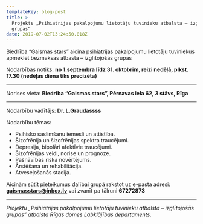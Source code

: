 ```yaml
---
templateKey: blog-post
title: >-
  Projekts „Psihiatrijas pakalpojumu lietotāju tuvinieku atbalsta – izglītojošās
  grupas” 
date: 2019-07-02T13:24:50.018Z
---
```

Biedrība “Gaismas stars” aicina psihiatrijas pakalpojumu lietotāju tuviniekus apmeklēt bezmaksas atbasta – izglītojošās grupas 

Nodarbības notiks: **no 1.septembra līdz 31. oktobrim, reizi nedēļā, plkst. 17.30 (nedēļas diena tiks precizēta)**

****

Norises vieta: **Biedrība “Gaismas stars”, Pērnavas iela 62, 3 stāvs, Rīga**

****

Nodarbību vadītājs: **Dr. L.Graudassss**

Nodarbību tēmas: 

* Psihisko saslimšanu iemesli un attīstība.
* Šizofrēnija un šizofrēnijas spektra traucējumi.
* Depresija, bipolāri afektīvie traucējumi.
* Šizofrēnijas veidi, norise un prognoze. 
* Pašnāvības riska novērtējums.
* Ārstēšana un rehabilitācija.
* Atveseļošanās stadija. 

Aicinām sūtīt pieteikumus dalībai grupā rakstot uz e-pasta adresi: **gaismasstars@inbox.lv** vai zvanīt pa tālruni **67272873**

****

_Projektu „Psihiatrijas pakalpojumu lietotāju tuvinieku atbalsta – izglītojošās grupas” atbalsta Rīgas domes Labklājības departaments._
